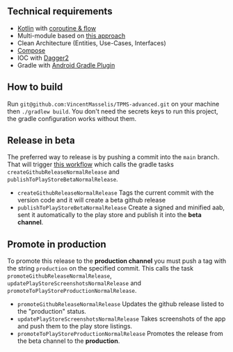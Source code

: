 ## Technical requirements

* [Kotlin](https://kotlinlang.org/)
  with [coroutine & flow](https://kotlinlang.org/docs/coroutines-overview.html)
* Multi-module based on [this approach](https://developer.android.com/topic/modularization)
* Clean Architecture (Entities, Use-Cases, Interfaces)
* [Compose](https://developer.android.com/jetpack/compose)
* IOC with [Dagger2](https://dagger.dev/)
* Gradle with [Android Gradle Plugin](https://developer.android.com/studio/build)

## How to build

Run `git@github.com:VincentMasselis/TPMS-advanced.git` on your machine then `./gradlew build`. You
don't need the secrets keys to run this project, the gradle configuration works without them.

## Release in beta

The preferred way to release is by pushing a commit into the `main` branch. That will
trigger [this workflow](.github/workflows/main.yml) which calls the gradle
tasks `createGithubReleaseNormalRelease` and  `publishToPlayStoreBetaNormalRelease`.

- `createGithubReleaseNormalRelease` Tags the current commit with the version code and it will
  create a beta github release
- `publishToPlayStoreBetaNormalRelease` Create a signed and minified aab, sent it automatically to
  the play store and publish it into the __beta channel__.

## Promote in production

To promote this release to the __production channel__ you must push a tag with the
string `production` on the specified commit. This calls the
task `promoteGithubReleaseNormalRelease`, `updatePlayStoreScreenshotsNormalRelease`
and `promoteToPlayStoreProductionNormalRelease`.

- `promoteGithubReleaseNormalRelease` Updates the github release listed to the "production" status.
- `updatePlayStoreScreenshotsNormalRelease` Takes screenshots of the app and push them to the play
  store listings.
- `promoteToPlayStoreProductionNormalRelease` Promotes the release from the beta channel to the
  __production__.
